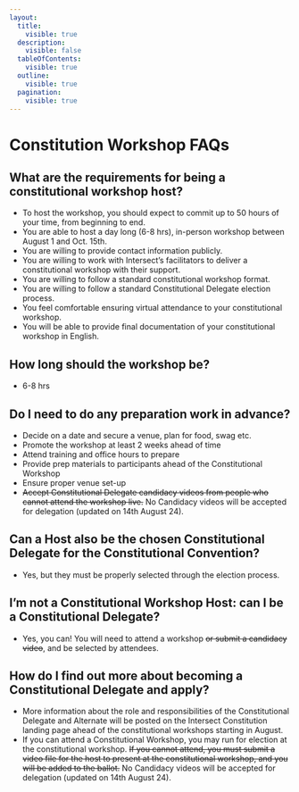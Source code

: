 ```yaml
---
layout:
  title:
    visible: true
  description:
    visible: false
  tableOfContents:
    visible: true
  outline:
    visible: true
  pagination:
    visible: true
---
```


# Constitution Workshop FAQs

## What are the requirements for being a constitutional workshop host?&#x20;

* To host the workshop, you should expect to commit up to 50 hours of your time, from beginning to end.
* You are able to host a day long (6-8 hrs), in-person workshop between August 1 and Oct. 15th.
* You are willing to provide contact information publicly.
* You are willing to work with Intersect’s facilitators to deliver a constitutional workshop with their support.
* You are willing to follow a standard constitutional workshop format.
* You are willing to follow a standard Constitutional Delegate election process.
* You feel comfortable ensuring virtual attendance to your constitutional workshop.
* You will be able to provide final documentation of your constitutional workshop in English.

## **How long should the workshop be?**

* 6-8 hrs

## Do I need to do any preparation work in advance?&#x20;

* Decide on a date and secure a venue, plan for food, swag etc.
* Promote the workshop at least 2 weeks ahead of time
* Attend training and office hours to prepare
* Provide prep materials to participants ahead of the Constitutional Workshop
* Ensure proper venue set-up
* ~~Accept Constitutional Delegate candidacy videos from people who cannot attend the workshop live.~~ No Candidacy videos will be accepted for delegation (updated on 14th August 24).

## Can a Host also be the chosen Constitutional Delegate for the Constitutional Convention?&#x20;

* Yes, but they must be properly selected through the election process.

## I’m not a Constitutional Workshop Host: can I be a Constitutional Delegate?

* Yes, you can! You will need to attend a workshop ~~or submit a candidacy video~~, and be selected by attendees.

## How do I find out more about becoming a Constitutional Delegate and apply?

* More information about the role and responsibilities of the Constitutional Delegate and Alternate will be posted on the Intersect Constitution landing page ahead of the constitutional workshops starting in August.
* If you can attend a Constitutional Workshop, you may run for election at the constitutional workshop. ~~If you cannot attend, you must submit a video file for the host to present at the constitutional workshop, and you will be added to the ballot.~~ No Candidacy videos will be accepted for delegation (updated on 14th August 24).
